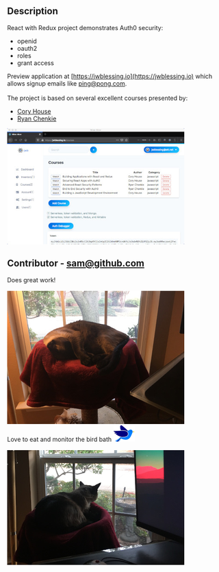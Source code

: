 ## Description
React with Redux project demonstrates Auth0 security: 
- openid
- oauth2
- roles 
- grant access
 
Preview application at [https://jwblessing.io](https://jwblessing.io) which allows signup emails like ping@pong.com.
<br/>
<br/>
The project is based on several excellent courses presented by:

- [Cory House](https://github.com/coryhouse)
- [Ryan Chenkie](https://github.com/chenkie)


![Alt text](docs/courses-page.jpg)

## Contributor - sam@github.com
Does great work!
<br />
<br />
![Alt text](docs/sam.jpg)
<br />
Love to eat and monitor the bird bath ![Alt text](docs/bird.png)
<br />
<br />
![Alt text](docs/bird-bath.jpg)
<br />

